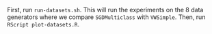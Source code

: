 First, run `run-datasets.sh`. This will run the experiments on the 8 data generators where
we compare `SGDMulticlass` with `VWSimple`. Then, run `RScript plot-datasets.R`.
